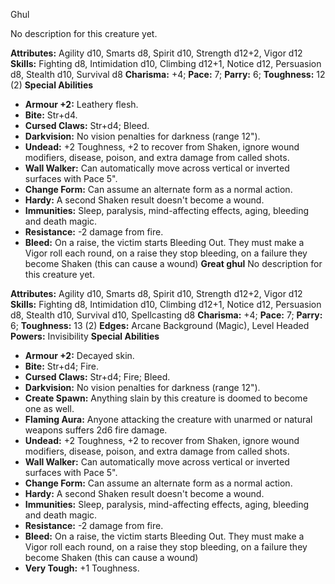 Ghul

No description for this creature yet.

**Attributes:** Agility d10, Smarts d8, Spirit d10, Strength d12+2,
Vigor d12
**Skills:** Fighting d8, Intimidation d10, Climbing d12+1, Notice d12,
Persuasion d8, Stealth d10, Survival d8
**Charisma:** +4; **Pace:** 7; **Parry:** 6; **Toughness:** 12 (2)
**Special Abilities**
- **Armour +2:** Leathery flesh.
- **Bite:** Str+d4.
- **Cursed Claws:** Str+d4; Bleed.
- **Darkvision:** No vision penalties for darkness (range 12").
- **Undead:** +2 Toughness, +2 to recover from Shaken, ignore wound
modifiers, disease, poison, and extra damage from called shots.
- **Wall Walker:** Can automatically move across vertical or inverted
surfaces with Pace 5".
- **Change Form:** Can assume an alternate form as a normal action.
- **Hardy:** A second Shaken result doesn't become a wound.
- **Immunities:** Sleep, paralysis, mind-affecting effects, aging,
bleeding and death magic.
- **Resistance:** -2 damage from fire.
- **Bleed:** On a raise, the victim starts Bleeding Out. They must make
a Vigor roll each round, on a raise they stop bleeding, on a failure
they become Shaken (this can cause a wound)
**Great ghul**
No description for this creature yet.

**Attributes:** Agility d10, Smarts d8, Spirit d10, Strength d12+2,
Vigor d12
**Skills:** Fighting d8, Intimidation d10, Climbing d12+1, Notice d12,
Persuasion d8, Stealth d10, Survival d10, Spellcasting d8
**Charisma:** +4; **Pace:** 7; **Parry:** 6; **Toughness:** 13 (2)
**Edges:** Arcane Background (Magic), Level Headed
**Powers:** Invisibility
**Special Abilities**
- **Armour +2:** Decayed skin.
- **Bite:** Str+d4; Fire.
- **Cursed Claws:** Str+d4; Fire; Bleed.
- **Darkvision:** No vision penalties for darkness (range 12").
- **Create Spawn:** Anything slain by this creature is doomed to become
one as well.
- **Flaming Aura:** Anyone attacking the creature with unarmed or
natural weapons suffers 2d6 fire damage.
- **Undead:** +2 Toughness, +2 to recover from Shaken, ignore wound
modifiers, disease, poison, and extra damage from called shots.
- **Wall Walker:** Can automatically move across vertical or inverted
surfaces with Pace 5".
- **Change Form:** Can assume an alternate form as a normal action.
- **Hardy:** A second Shaken result doesn't become a wound.
- **Immunities:** Sleep, paralysis, mind-affecting effects, aging,
bleeding and death magic.
- **Resistance:** -2 damage from fire.
- **Bleed:** On a raise, the victim starts Bleeding Out. They must make
a Vigor roll each round, on a raise they stop bleeding, on a failure
they become Shaken (this can cause a wound)
- **Very Tough:** +1 Toughness.

